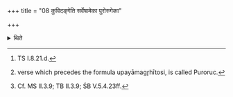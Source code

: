 +++
title = "08 कुविदङ्गेति सर्वेषामेका पुरोरुगेका"

+++

<details><summary>थिते</summary>

8. kuvidaṅga...[^1] is one and the same Puroruc[^2] for all the scoops; one and the same invitatory verse, one and the same order, and one and the same offering-verse (is to be used for all the scoops)[^3].  

[^1]: TS I.8.21.d.  

[^2]: verse which precedes the formula upayāmagr̥hītosi, is called Puroruc.  

[^3]: Cf. MS II.3.9; TB II.3.9; ŚB V.5.4.23ff.  
</details>
